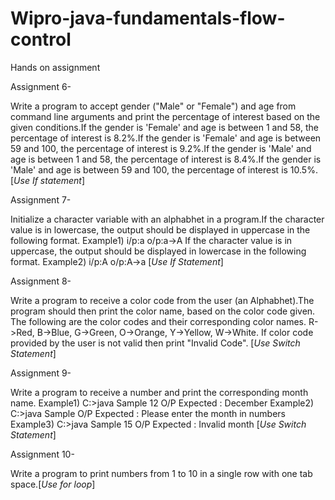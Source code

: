 # Wipro-java-fundamentals-flow-control
Hands on assignment

Assignment 6- 

Write a program to accept gender ("Male" or "Female") and age from command line arguments and print the percentage of interest based on the given conditions.If the gender is 'Female' and age is between 1 and 58, the percentage of interest is 8.2%.If the gender is 'Female' and age is between 59 and 100, the percentage of interest is 9.2%.If the gender is 'Male' and age is between 1 and 58, the percentage of interest is 8.4%.If the gender is 'Male' and age is between 59 and 100, the percentage of interest is 10.5%.[*Use If statement*]

Assignment 7-

Initialize a character variable with an alphabhet in a program.If the character value is in lowercase, the output should be displayed in uppercase in the following format.
Example1)
i/p:a
o/p:a->A
If the character value is in uppercase, the output should be displayed in lowercase in the following format.
Example2)
i/p:A
o/p:A->a
[*Use If Statement*]

Assignment 8-

Write a program to receive a color code from the user (an Alphabhet).The program should then print the color name, based on the color code given. The following are the color codes and their corresponding color names.
R->Red, B->Blue, G->Green, O->Orange, Y->Yellow, W->White. 
If color code provided by the user is not valid then print "Invalid Code". 
[*Use Switch Statement*]

Assignment 9-

Write a program to receive a number and print the corresponding month name.
Example1)
C:\>java Sample 12
O/P Expected : December
Example2)
C:\>java Sample 
O/P Expected : Please enter the month in numbers
Example3)
C:\>java Sample 15
O/P Expected : Invalid month
[*Use Switch Statement*]

Assignment 10-

Write a program to print numbers from 1 to 10 in a single row with one tab space.[*Use for loop*]
